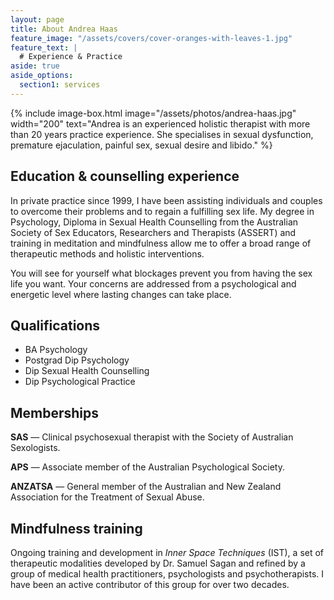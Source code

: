 ```yaml
---
layout: page
title: About Andrea Haas
feature_image: "/assets/covers/cover-oranges-with-leaves-1.jpg"
feature_text: |
  # Experience & Practice
aside: true
aside_options:
  section1: services
---
```


{% include image-box.html image="/assets/photos/andrea-haas.jpg" width="200" text="Andrea is an experienced holistic therapist with more than 20 years practice experience. She specialises in sexual dysfunction, premature ejaculation, painful sex, sexual desire and libido." %}

## Education & counselling experience

In private practice since 1999, I have been assisting individuals and couples to overcome their problems and to regain a fulfilling sex life. My degree in Psychology, Diploma in Sexual Health Counselling from the Australian Society of Sex Educators, Researchers and Therapists (ASSERT) and training in meditation and mindfulness allow me to offer a broad range of therapeutic methods and holistic interventions.

You will see for yourself what blockages prevent you from having the sex life you want. Your concerns are addressed from a psychological and energetic level where lasting changes can take place.

## Qualifications

- BA Psychology
- Postgrad Dip Psychology
- Dip Sexual Health Counselling
- Dip Psychological Practice

## Memberships

**SAS** — Clinical psychosexual therapist with the Society of Australian Sexologists.

**APS** — Associate member of the Australian Psychological Society.

**ANZATSA** — General member of the Australian and New Zealand Association for the Treatment of Sexual Abuse.

## Mindfulness training

Ongoing training and development in _Inner Space Techniques_ (IST), a set of therapeutic modalities developed by Dr. Samuel Sagan and refined by a group of medical health practitioners, psychologists and psychotherapists. I have been an active contributor of this group for over two decades.